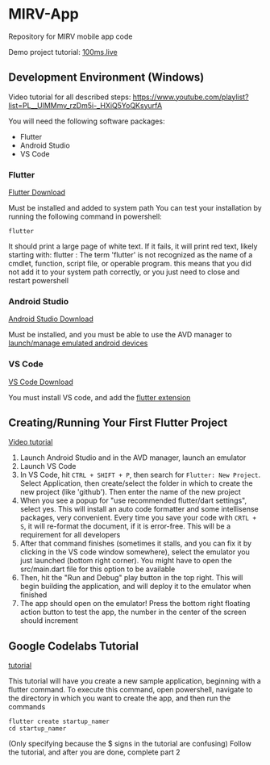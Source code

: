 # MIRV-App
Repository for MIRV mobile app code

Demo project tutorial: [100ms.live](https://www.100ms.live/blog/flutter-webrtc#access-camera-and-microphone-on-ios)



## Development Environment (Windows)

Video tutorial for all described steps: https://www.youtube.com/playlist?list=PL__UlMMmv_rzDm5i-_HXiQ5YoQKsyurfA

You will need the following software packages:
- Flutter
- Android Studio
- VS Code


### Flutter
[Flutter Download](https://docs.flutter.dev/get-started/install/windows)

Must be installed and added to system path
You can test your installation by running the following command in powershell:
```
flutter
```
It should print a large page of white text. If it fails, it will print red text, likely starting with: flutter : The term 'flutter' is not recognized as the name of a cmdlet, function, script file, or operable program.
this means that you did not add it to your system path correctly, or you just need to close and restart powershell

### Android Studio
[Android Studio Download](https://developer.android.com/studio/install)

Must be installed, and you must be able to use the AVD manager to [launch/manage emulated android devices](https://developer.android.com/studio/run/emulator)

### VS Code
[VS Code Download](https://code.visualstudio.com/download)

You must install VS code, and add the [flutter extension](https://marketplace.visualstudio.com/items?itemName=Dart-Code.flutter#:~:text=This%20VS%20Code%20extension%20adds,menu%20for%20full%20debugging%20functionality.)


## Creating/Running Your First Flutter Project
[Video tutorial](https://www.youtube.com/watch?v=Xzjnqhu6SHM&list=PL__UlMMmv_rzDm5i-_HXiQ5YoQKsyurfA&index=3)

1. Launch Android Studio and in the AVD manager, launch an emulator
2. Launch VS Code
3. In VS Code, hit `CTRL + SHIFT + P`, then search for `Flutter: New Project`. Select Application, then create/select the folder in which to create the new project (like 'github'). Then enter the name of the new project
4. When you see a popup for "use recommended flutter/dart settings", select yes. This will install an auto code formatter and some intellisense packages, very convenient. Every time you save your code with `CRTL + S`, it will re-format the document, if it is error-free. This will be a requirement for all developers
5. After that command finishes (sometimes it stalls, and you can fix it by clicking in the VS code window somewhere), select the emulator you just launched (bottom right corner). You might have to open the src/main.dart file for this option to be available
6. Then, hit the "Run and Debug" play button in the top right. This will begin building the application, and will deploy it to the emulator when finished
7. The app should open on the emulator! Press the bottom right floating action button to test the app, the number in the center of the screen should increment


## Google Codelabs Tutorial
[tutorial](https://codelabs.developers.google.com/codelabs/first-flutter-app-pt1#2)

This tutorial will have you create a new sample application, beginning with a flutter command. To execute this command, open powershell, navigate to the directory in which you want to create the app, and then run the commands 
```
flutter create startup_namer
cd startup_namer
```
(Only specifying because the $ signs in the tutorial are confusing)
Follow the tutorial, and after you are done, complete part 2
